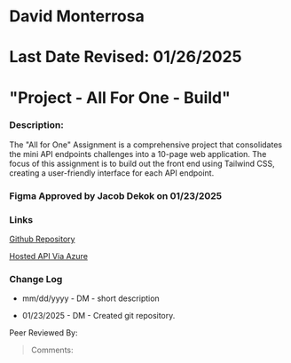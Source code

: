 # David Monterrosa
# Last Date Revised: 01/26/2025
# "Project - All For One - Build"
### Description:
The "All for One" Assignment is a comprehensive project that consolidates the mini API endpoints challenges into a 10-page web application. The focus of this assignment is to build out the front end using Tailwind CSS, creating a user-friendly interface for each API endpoint.


### Figma Approved by Jacob Dekok on 01/23/2025  

### Links
[Github Repository](https://github.com/davidmonterrosa/MonterrosaDPAllForOneBuild.git)

[Hosted API Via Azure](monterrosadpallforone-dufhdwezgjekeafj.westus-01.azurewebsites.net)

### Change Log
+ mm/dd/yyyy - DM - short description
- 01/23/2025 - DM - Created git repository.

Peer Reviewed By: 
> Comments: 
